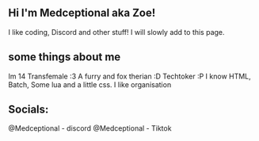 ## Hi I'm Medceptional aka Zoe! 
I like coding, Discord and other stuff!
I will slowly add to this page. 
## some things about me 
Im 14
Transfemale :3 
A furry and fox therian :D
Techtoker :P
 I know HTML, Batch, Some lua and a little css. 
I like organisation
## Socials:
@Medceptional - discord
@Medceptional - Tiktok
